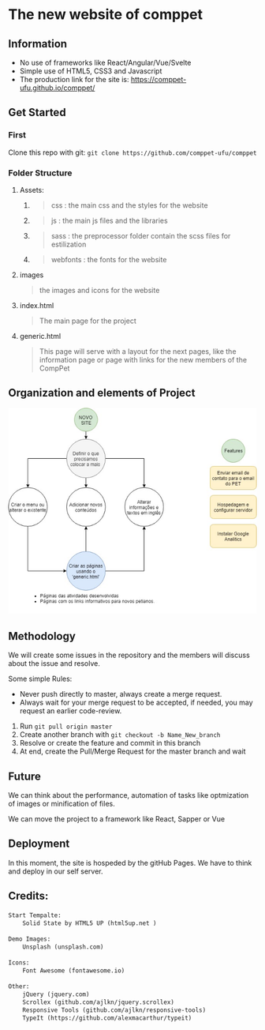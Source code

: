 # The new website of comppet


## Information

- No use of frameworks like React/Angular/Vue/Svelte
- Simple use of HTML5, CSS3 and Javascript
- The production link for the site is: https://comppet-ufu.github.io/comppet/

## Get Started

### First
Clone this repo with git:
`git clone https://github.com/comppet-ufu/comppet`

### Folder Structure

1. Assets: 
   1. > css : the main css and the styles for the website
   2. > js : the main js files and the libraries
   3. > sass : the preprocessor folder contain the scss files for estilization
   4. > webfonts : the fonts for the website
2. images  
   >the images and icons for the website
3. index.html
   > The main page for the project
4. generic.html
   > This page will serve with a layout for the next pages, like the information page or page with links for the new members of the CompPet

## Organization and elements of Project

![alt](infoGitHub/projeto.jpg)


## Methodology

We will create some issues in the repository and the members will discuss about the issue and resolve.

Some simple Rules:
- Never push directly to master, always create a merge request.
- Always wait for your merge request to be accepted, if needed, you may request an earlier code-review.

1. Run `git pull origin master`
2. Create another branch with `git checkout -b Name_New_branch`
3. Resolve or create the feature and commit in this branch
4. At end, create the Pull/Merge Request for the master branch and wait

## Future

We can think about the performance, automation of tasks like optmization of images or minification of files.

We can move the project to a framework like React, Sapper or Vue

## Deployment

In this moment, the site is hospeded by the gitHub Pages.
We have to think and deploy in our self server.


## Credits:
	Start Tempalte:
		Solid State by HTML5 UP (html5up.net )

	Demo Images:
		Unsplash (unsplash.com)

	Icons:
		Font Awesome (fontawesome.io)

	Other:
		jQuery (jquery.com)
		Scrollex (github.com/ajlkn/jquery.scrollex)
		Responsive Tools (github.com/ajlkn/responsive-tools)
		TypeIt (https://github.com/alexmacarthur/typeit)
